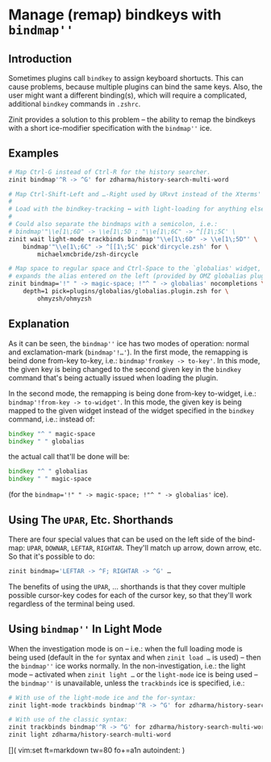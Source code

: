 # Manage (remap) bindkeys with `bindmap''`

## Introduction

Sometimes plugins call `bindkey` to assign keyboard shortucts. This can cause
problems, because multiple plugins can bind the same keys. Also, the user might
want a different binding(s), which will require a complicated, additional
`bindkey` commands in `.zshrc`.

Zinit provides a solution to this problem – the ability to remap the bindkeys
with a short ice-modifier specification with the `bindmap''` ice.

## Examples

```zsh
# Map Ctrl-G instead of Ctrl-R for the history searcher.
zinit bindmap'^R -> ^G' for zdharma/history-search-multi-word

# Map Ctrl-Shift-Left and …-Right used by URxvt instead of the Xterms' ones.
#
# Load with the bindkey-tracking ↔ with light-loading for anything else.
#
# Could also separate the bindmaps with a semicolon, i.e.:
# bindmap'"\\e[1\;6D" -> \\e[1\;5D ; "\\e[1\;6C" -> ^[[1\;5C' \
zinit wait light-mode trackbinds bindmap'"\\e[1\;6D" -> \\e[1\;5D"' \
    bindmap'"\\e[1\;6C" -> ^[[1\;5C' pick'dircycle.zsh' for \
        michaelxmcbride/zsh-dircycle

# Map space to regular space and Ctrl-Space to the `globalias' widget, which
# expands the alias entered on the left (provided by OMZ globalias plugin).
zinit bindmap='!" " -> magic-space; !"^ " -> globalias' nocompletions \
    depth=1 pick=plugins/globalias/globalias.plugin.zsh for \
        ohmyzsh/ohmyzsh
```

## Explanation

As it can be seen, the `bindmap''` ice has two modes of operation: normal and
exclamation-mark (`bindmap'!…'`). In the first mode, the remapping is beind done
from-key to-key, i.e.: `bindmap'fromkey -> to-key'`. In this mode, the given key
is being changed to the second given key in the `bindkey` command that's being
actually issued when loading the plugin.

In the second mode, the remapping is being done from-key to-widget, i.e.:
`bindmap'!from-key -> to-widget'`. In this mode, the given key is being mapped
to the given widget instead of the widget specified in the `bindkey` command,
i.e.: instead of:

```zsh
bindkey "^ " magic-space
bindkey " " globalias
```

the actual call that'll be done will be:

```zsh
bindkey "^ " globalias
bindkey " " magic-space
```

(for the `bindmap='!" " -> magic-space; !"^ " -> globalias'` ice).

## Using The `UPAR`, Etc. Shorthands

There are four special values that can be used on the left side of the bind-map:
`UPAR`, `DOWNAR`, `LEFTAR`, `RIGHTAR`. They'll match up arrow, down arrow, etc.
So that it's possible to do:

```zsh
zinit bindmap='LEFTAR -> ^F; RIGHTAR -> ^G' …
```

The benefits of using the `UPAR`, … shorthands is that they cover multiple
possible cursor-key codes for each of the cursor key, so that they'll work
regardless of the terminal being used.

## Using `bindmap''` In Light Mode

When the investigation mode is on – i.e.: when the full loading mode is being
used (default in the `for` syntax and when `zinit load …` is used) – then the
`bindmap''` ice works normally. In the non-investigation, i.e.: the light mode
– activated when `zinit light …` or the `light-mode` ice is being used – the
`bindmap''` is unavailable, unless the `trackbinds` ice is specified, i.e.:

```zsh
# With use of the light-mode ice and the for-syntax:
zinit light-mode trackbinds bindmap'^R -> ^G' for zdharma/history-search-multi-word

# With use of the classic syntax:
zinit trackbinds bindmap'^R -> ^G' for zdharma/history-search-multi-word
zinit light zdharma/history-search-multi-word
```
[]( vim:set ft=markdown tw=80 fo+=a1n autoindent: )

